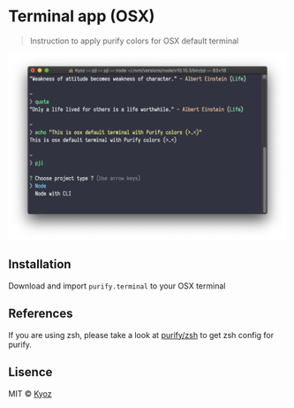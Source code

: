 # Terminal app (OSX)
> Instruction to apply purify colors for OSX default terminal

<p align="center">
  <img src="../demo/terminal-app.png" width="800px">
</p>

## Installation

Download and import `purify.terminal` to your OSX terminal

## References

If you are using zsh, please take a look at [purify/zsh](https://github.com/kyoz/purify/tree/master/zsh) to get zsh config for purify.

## Lisence
MIT © [Kyoz](mailto:banminkyoz@gmail.com)

